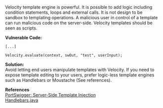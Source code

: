  Velocity template engine is powerful. It is possible to add logic including condition statements, loops and external calls. It is not design to be sandbox to templating operations. A malicious user in control of a template can run malicious code on the server-side. Velocity templates should be seen as scripts.

**Vulnerable Code:**

```
[...]

Velocity.evaluate(context, swOut, "test", userInput);
```

**Solution:**  
Avoid letting end users manipulate templates with Velocity. If you need to expose template editing to your users, prefer logic-less template engines such as Handlebars or Moustache (See references).

  

**References**  
[PortSwigger: Server-Side Template Injection](http://blog.portswigger.net/2015/08/server-side-template-injection.html)  
[Handlebars.java](https://jknack.github.io/handlebars.java/)

 